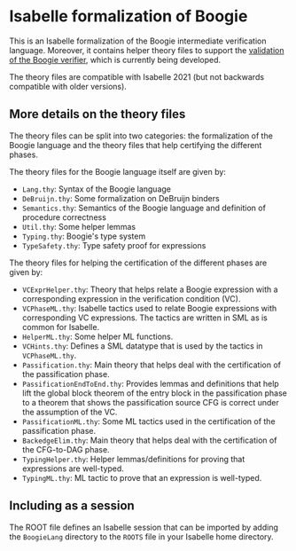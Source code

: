 # Isabelle formalization of Boogie
This is an Isabelle formalization of the Boogie intermediate verification language.
Moreover, it contains helper theory files to support the [validation of the Boogie 
verifier](https://github.com/gauravpartha/boogie_proofgen/), which is currently being
developed.

The theory files are compatible with Isabelle 2021 (but not backwards 
compatible with older versions).

## More details on the theory files
The theory files can be split into two categories: the formalization of the 
Boogie language and the theory files that help certifying the different phases.

The theory files for the Boogie language itself are given by:
* `Lang.thy`: Syntax of the Boogie language
* `DeBruijn.thy`: Some formalization on DeBruijn binders
* `Semantics.thy`: Semantics of the Boogie language and definition of procedure 
correctness
* `Util.thy`: Some helper lemmas
* `Typing.thy`: Boogie's type system
* `TypeSafety.thy`: Type safety proof for expressions

The theory files for helping the certification of the different phases are given by:
* `VCExprHelper.thy`: Theory that helps relate a Boogie expression with a corresponding 
expression in the verification condition (VC).
* `VCPhaseML.thy`: Isabelle tactics used to relate Boogie expressions with 
corresponding VC expressions. The tactics are written in SML as is common for Isabelle.
* `HelperML.thy`: Some helper ML functions.
* `VCHints.thy`: Defines a SML datatype that is used by the tactics in `VCPhaseML.thy`.
* `Passification.thy`: Main theory that helps deal with the certification of the passification phase.
* `PassificationEndToEnd.thy`: Provides lemmas and definitions that help lift the global block
theorem of the entry block in the passification phase to a theorem that shows
the passification source CFG is correct under the assumption of the VC.
* `PassificationML.thy`: Some ML tactics used in the certification of the 
passification phase.
* `BackedgeElim.thy`: Main theory that helps deal with the certification of the CFG-to-DAG phase.
* `TypingHelper.thy`: Helper lemmas/definitions for proving that expressions are well-typed.
* `TypingML.thy`: ML tactic to prove that an expression is well-typed.

## Including as a session
The ROOT file defines an Isabelle session that can be imported by adding the
`BoogieLang` directory to the `ROOTS` file in your Isabelle home directory.